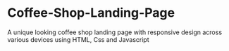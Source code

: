 # Coffee-Shop-Landing-Page
A unique looking coffee shop landing page with responsive design across various devices using HTML, Css and Javascript
